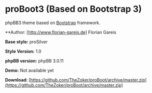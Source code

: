 proBoot3 (Based on Bootstrap 3)
=======

phpBB3 theme based on [Bootstrap](http://twitter.github.com/bootstrap/) framework.

**Author: [http://www.florian-gareis.de] Florian Gareis

**Base style:** proSilver

**Style Version:** 1.0

**phpBB version:** phpBB 3.0.11

**Demo:** Not available yet

**Download:** [https://github.com/TheZoker/proBoot/archive/master.zip](https://github.com/TheZoker/proBoot/archive/master.zip)